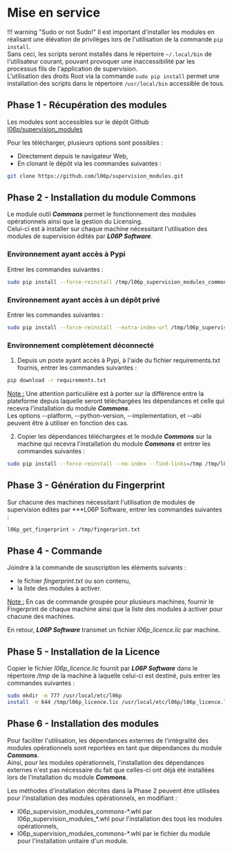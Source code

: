 # Mise en service

!!! warning "Sudo or not Sudo!"
    Il est important d'installer les modules en réalisant une élévation de privilèges lors de l'utilisation de la commande `pip install`.  
    Sans ceci, les scripts seront installés dans le répertoire `~/.local/bin` de l'utilisateur courant, pouvant provoquer une inaccessibilité par les processus fils de l'application de supervision.  
    L'utilisation des droits Root via la commande `sudo pip install` permet une installation des scripts dans le répertoire `/usr/local/bin` accessible de tous.

## Phase 1 - Récupération des modules

Les modules sont accessibles sur le dépôt Github [l06p/supervision_modules](https://github.com/l06p/ "Dépôt L06P Supervision Modules")

Pour les télécharger, plusieurs options sont possibles : 

  * Directement depuis le navigateur Web,
  * En clonant le dépôt via les commandes suivantes : 
  ```bash 
  git clone https://github.com/l06p/supervision_modules.git
  ```

## Phase 2 - Installation du module Commons

Le module outil ***Commons*** permet le fonctionnement des modules opérationnels ainsi que la gestion du Licensing.  
Celui-ci est à installer sur chaque machine nécessitant l'utilisation des modules de supervision édités par ***L06P Software***.

### Environnement ayant accès à Pypi

Entrer les commandes suivantes :
```bash
sudo pip install --force-reinstall /tmp/l06p_supervision_modules_commons-*.whl
```

### Environnement ayant accès à un dépôt privé

Entrer les commandes suivantes :
```bash
sudo pip install --force-reinstall --extra-index-url /tmp/l06p_supervision_modules_commons-*.whl
```

### Environnement complètement déconnecté

  1. Depuis un poste ayant accès à Pypi, à l'aide du fichier requirements.txt fournis, entrer les commandes suivantes :
```bash
pip download -r requirements.txt
```
<u>Note :</u> Une attention particulière est à porter sur la différence entre la plateforme depuis laquelle seront téléchargées les dépendances et celle qui recevra l'installation du module ***Commons***.  
Les options --platform, --python-version, --implementation, et --abi peuvent être à utiliser en fonction des cas.

  2. Copier les dépendances téléchargées et le module ***Commons*** sur la machine qui recevra l'installation du module ***Commons*** et entrer les commandes suivantes :
```bash
sudo pip install --force-reinstall --no-index --find-links=/tmp /tmp/l06p_supervision_modules_commons-*.whl
```

## Phase 3 - Génération du Fingerprint

Sur chacune des machines nécessitant l'utilisation de modules de supervision édités par ***L06P Software, entrer les commandes suivantes :
```bash
l06p_get_fingerprint > /tmp/fingerprint.txt
```

## Phase 4 - Commande

Joindre à la commande de souscription les éléments suivants : 
  
  * le fichier *fingerprint.txt* ou son contenu,
  * la liste des modules à activer.

<u>Note :</u> En cas de commande groupée pour plusieurs machines, fournir le Fingerprint de chaque machine ainsi que la liste des modules à activer pour chacune des machines.

En retour, ***L06P Software*** transmet un fichier *l06p_licence.lic* par machine.

## Phase 5 - Installation de la Licence

Copier le fichier *l06p_licence.lic* fournit par ***L06P Software*** dans le répertoire */tmp* de la machine à laquelle celui-ci est destiné, puis entrer les commandes suivantes :
```bash
sudo mkdir -m 777 /usr/local/etc/l06p
install -m 644 /tmp/l06p_licence.lic /usr/local/etc/l06p/l06p_licence.lic
```

## Phase 6 - Installation des modules

Pour faciliter l'utilisation, les dépendances externes de l'intégralité des modules opérationnels sont reportées en tant que dépendances du module ***Commons***.  
Ainsi, pour les modules opérationnels, l'installation des dépendances externes n'est pas nécessaire du fait que celles-ci ont déjà été installées lors de l'installation du module ***Commons***.  

Les méthodes d'installation décrites dans la Phase 2 peuvent être utilisées pour l'installation des modules opérationnels, en modifiant :

  * l06p_supervision_modules_commons-\*.whl par l06p_supervision_modules_\*.whl pour l'installation des tous les modules opérationnels,
  * l06p_supervision_modules_commons-\*.whl par le fichier du module pour l'installation unitaire d'un module.